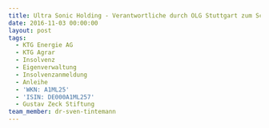 ```yaml
---
title: Ultra Sonic Holding - Verantwortliche durch OLG Stuttgart zum Schadensersatz verurteilt
date: 2016-11-03 00:00:00
layout: post
tags:
  - KTG Energie AG
  - KTG Agrar
  - Insolvenz
  - Eigenverwaltung
  - Insolvenzanmeldung
  - Anleihe
  - 'WKN: A1ML25'
  - 'ISIN: DE000A1ML257'
  - Gustav Zeck Stiftung
team_member: dr-sven-tintemann
---
```

